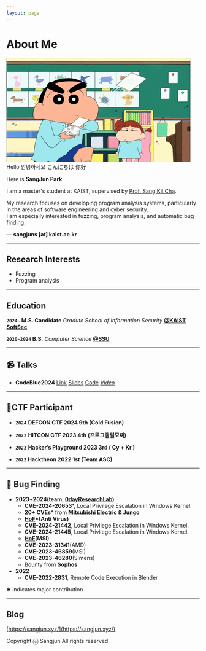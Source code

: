```yaml
---
layout: page
---
```


# About Me

<img src="/jjangu.gif" class="floatpic">
Hello 안녕하세요 こんにちは 你好<br>

Here is **SangJun Park**.<br>

I am a master's student at KAIST, supervised by [Prof. Sang Kil Cha](https://softsec.kaist.ac.kr/~sangkilc/).<br>

My research focuses on developing program analysis systems, particularly in the areas of software engineering and cyber security.<br>
I am especially interested in fuzzing, program analysis, and automatic bug finding.

— **sangjuns [at] kaist.ac.kr**

---

## Research Interests

- Fuzzing
- Program analysis

---

## Education

**`2024~` M.S. Candidate** *Gradute School of Information Security* [**@KAIST SoftSec**](https://softsec.kaist.ac.kr/) <br>

**`2020~2024` B.S.** *Computer Science* [**@SSU**](http://cse.ssu.ac.kr/)

---

## **📹 Talks**
- **CodeBlue2024** [Link](https://note.com/code_blue/n/n994e308f2f26/) [Slides](https://github.com/0dayResearchLab/msFuzz/blob/master/CODEBLUE2024.pdf) [Code](https://github.com/0dayResearchLab/msFuzz) [_Video_](https://www.youtube.com/watch?v=90ET7F3-T7I)

---

## 🧾CTF Participant

- **`2024`** **DEFCON CTF 2024 9th (Cold Fusion)**

- **`2023`** **HITCON CTF 2023 4th (프로그램털모찌)**

- **`2023`** **Hacker’s Playground 2023 3rd ( Cy + Kr )**

- **`2022` Hacktheon 2022 1st (Team ASC)**


---

## 📝 Bug Finding

- **2023~2024(team, [0dayResearchLab](https://github.com/0dayResearchLab))**
    - **CVE-2024-20653***, Local Privilege Escalation in Windows Kernel.
    - **20+ CVEs*** from [**Mitsubishi Electric & Jungo**](https://www.cisa.gov/news-events/ics-advisories/icsa-24-135-04)
    - **[HoF](https://www.escanav.com/en/support/eScan-hall-of-fame.asp)*(Anti Virus)**
    - **CVE-2024-21442**, Local Privilege Escalation in Windows Kernel.
    - **CVE-2024-21445**, Local Privilege Escalation in Windows Kernel.
    - **[HoF](https://csr.msi.com/global/product-security-advisories)(MSI)**
    - **CVE-2023-31341**(AMD)
    - **CVE-2023-46859**(MSI)
    - **CVE-2023-46280**(Simens)
    - Bounty from [**Sophos**](https://www.sophos.com/en-us)
- **2022**
    - **CVE-2022-2831**, Remote Code Execution in Blender

✱ indicates major contribution

---

## Blog

[https://sangjun.xyz/](https://sangjun.xyz/)

Copyright ⓒ Sangjun All rights reserved.
<br>

